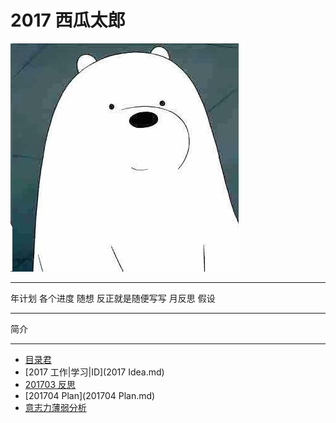 # **2017 西瓜太郎**
![](./_image/2017-04-05-00-42-51.jpg)
- -  - - --
年计划
各个进度
随想
反正就是随便写写
月反思
假设
- - - - -
简介
- - - - -
 - [目录君](README.md)
 - [2017 工作|学习|ID](2017 Idea.md)
 - [201703 反思](201703反思.md)
 - [201704 Plan](201704 Plan.md)
 - [意志力薄弱分析](意志力薄弱分析.md)












